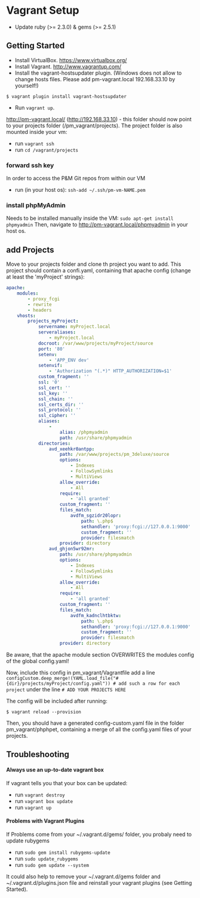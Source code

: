 # Vagrant Setup

* Update ruby (>= 2.3.0) & gems (>= 2.5.1)

## Getting Started

* Install VirtualBox.
https://www.virtualbox.org/
* Install Vagrant.
http://www.vagrantup.com/
* Install the vagrant-hostsupdater plugin. (Windows does not allow to change hosts files. Please add pm-vagrant.local 192.168.33.10 by yourself!)
```
$ vagrant plugin install vagrant-hostsupdater
```
* Run `vagrant up`.

http://pm-vagrant.local/ (http://192.168.33.10) - this folder should now point to your projects folder (/pm_vagrant/projects).
The project folder is also mounted inside your vm:

* run `vagrant ssh`
* run `cd /vagrant/projects`

### forward ssh key

In order to access the P&M Git repos from within our VM
* run (in your host os): `ssh-add ~/.ssh/pm-vm-NAME.pem`

### install phpMyAdmin

Needs to be installed manually inside the VM: `sudo apt-get install phpmyadmin`
Then, navigate to http://pm-vagrant.local/phpmyadmin in your host os. 

## add Projects

Move to your projects folder and clone th project you want to add.
This project should contain a confi.yaml, containing that apache config (change at least the 'myProject' strings):
```yaml
apache:
    modules:
        - proxy_fcgi
        - rewrite
        - headers
    vhosts:
        projects_myProject:
            servername: myProject.local
            serveraliases:
                - myProject.local
            docroot: /var/www/projects/myProject/source
            port: '80'
            setenv:
                - 'APP_ENV dev'
            setenvif:
                - 'Authorization "(.*)" HTTP_AUTHORIZATION=$1'
            custom_fragment: ''
            ssl: '0'
            ssl_cert: ''
            ssl_key: ''
            ssl_chain: ''
            ssl_certs_dir: ''
            ssl_protocol: ''
            ssl_cipher: ''
            aliases:
                -
                    alias: /phpmyadmin
                    path: /usr/share/phpmyadmin
            directories:
                avd_xeehkr0antpp:
                    path: /var/www/projects/pm_3deluxe/source
                    options:
                        - Indexes
                        - FollowSymlinks
                        - MultiViews
                    allow_override:
                        - All
                    require:
                        - 'all granted'
                    custom_fragment: ''
                    files_match:
                        avdfm_sgzidr20lopr:
                            path: \.php$
                            sethandler: 'proxy:fcgi://127.0.0.1:9000'
                            custom_fragment: ''
                            provider: filesmatch
                    provider: directory
                avd_ghjon5wr92mr:
                    path: /usr/share/phpmyadmin
                    options:
                        - Indexes
                        - FollowSymlinks
                        - MultiViews
                    allow_override:
                        - All
                    require:
                        - 'all granted'
                    custom_fragment: ''
                    files_match:
                        avdfm_kadnclhtbktw:
                            path: \.php$
                            sethandler: 'proxy:fcgi://127.0.0.1:9000'
                            custom_fragment: ''
                            provider: filesmatch
                    provider: directory   
```

Be aware, that the apache module section OVERWRITES the modules config of the global config.yaml!

Now, include this config in pm_vagrant/Vagrantfile add a line 
```configCustom.deep_merge!(YAML.load_file("#{dir}/projects/myProject/config.yaml")) # add such a row for each project``` 
under the line 
```# ADD YOUR PROJECTS HERE``` 

The config will be included after running:
```
$ vagrant reload --provision
```
Then, you should have a generated config-custom.yaml file in the folder pm_vagrant/phphpet, containing a merge of all the config.yaml files of your projects.

## Troubleshooting

#### Always use an up-to-date vagrant box

If vagrant tells you that your box can be updated:
* run `vagrant destroy`
* run `vagrant box update`
* run `vagrant up`

#### Problems with Vagrant Plugins

If Problems come from your ~/.vagrant.d/gems/ folder, you probaly need to update rubygems 
* run `sudo gem install rubygems-update`
* run `sudo update_rubygems`
* run `sudo gem update --system`

It could also help to remove your ~/.vagrant.d/gems folder and ~/.vagrant.d/plugins.json file
and reinstall your vagrant plugins (see Getting Started).
